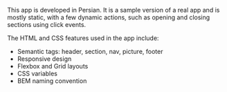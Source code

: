 This app is developed in Persian. It is a sample version of a real app and is mostly static, with a few dynamic actions, such as opening and closing sections using click events.

The HTML and CSS features used in the app include:

- Semantic tags: header, section, nav, picture, footer
- Responsive design
- Flexbox and Grid layouts
- CSS variables
- BEM naming convention

